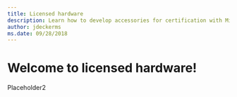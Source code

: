 ```yaml
---
title: Licensed hardware
description: Learn how to develop accessories for certification with Microsoft devices such as Xbox and Surface.
author: jdeckerms
ms.date: 09/28/2018
---
```


# Welcome to licensed hardware!

Placeholder2